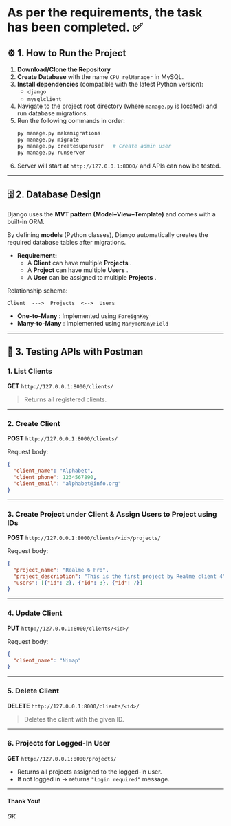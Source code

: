 # As per the requirements, the task has been completed. ✅

## ⚙️ 1. How to Run the Project

1. **Download/Clone the Repository**
2. **Create Database** with the name `CPU_relManager` in MySQL.
3. **Install dependencies** (compatible with the latest Python version):
   * `django`
   * `mysqlclient`
4. Navigate to the project root directory (where `manage.py` is located) and run database migrations.
5. Run the following commands in order:
   ```bash
   py manage.py makemigrations
   py manage.py migrate
   py manage.py createsuperuser   # Create admin user
   py manage.py runserver
   ```
6. Server will start at `http://127.0.0.1:8000/` and APIs can now be tested.

---

## 🗄️ 2. Database Design

Django uses the **MVT pattern (Model–View–Template)** and comes with a built-in ORM.

By defining **models** (Python classes), Django automatically creates the required database tables after migrations.

* **Requirement:**
  * A **Client** can have multiple  **Projects** .
  * A **Project** can have multiple  **Users** .
  * A **User** can be assigned to multiple  **Projects** .

Relationship schema:

```
Client  --->  Projects  <-->  Users
```

* **One-to-Many** : Implemented using `ForeignKey`
* **Many-to-Many** : Implemented using `ManyToManyField`

---

## 🧪 3. Testing APIs with Postman

### 1. **List Clients**

**GET** `http://127.0.0.1:8000/clients/`

> Returns all registered clients.

---

### 2. **Create Client**

**POST** `http://127.0.0.1:8000/clients/`

Request body:

```json
{
  "client_name": "Alphabet",
  "client_phone": 1234567890,
  "client_email": "alphabet@info.org"
}
```

---

### 3. **Create Project under Client & Assign Users to Project using IDs**

**POST** `http://127.0.0.1:8000/clients/<id>/projects/`

Request body:

```json
{
  "project_name": "Realme 6 Pro",
  "project_description": "This is the first project by Realme client 4",
  "users": [{"id": 2}, {"id": 3}, {"id": 7}]
}
```

---

### 4. **Update Client**

**PUT**  `http://127.0.0.1:8000/clients/<id>/`

Request body:

```json
{
  "client_name": "Nimap"
}
```

---

### 5. **Delete Client**

**DELETE** `http://127.0.0.1:8000/clients/<id>/`

> Deletes the client with the given ID.

---

### 6. **Projects for Logged-In User**

**GET** `http://127.0.0.1:8000/projects/`

* Returns all projects assigned to the logged-in user.
* If not logged in → returns `"Login required"` message.

---

#### Thank You!

*GK*
